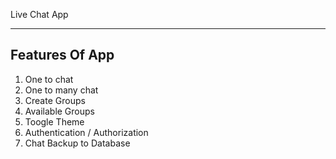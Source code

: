 Live Chat App
____________________

Features Of App
--------------------

1. One to chat 
2. One to many chat
3. Create Groups 
4. Available Groups
5. Toogle Theme 
6. Authentication / Authorization 
7. Chat Backup to Database 

